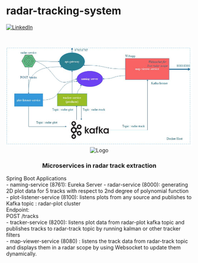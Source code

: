 # radar-tracking-system
[linkedin-shield]: https://img.shields.io/badge/-LinkedIn-black.svg?style=flat-square&logo=linkedin&colorB=555
[linkedin-url]: https://linkedin.com/in/boraciner
[![LinkedIn][linkedin-shield]][linkedin-url]



<!-- PROJECT LOGO -->
<br />
<p align="center">
    <img src="sys.jpeg" alt="Logo">
    <img src="https://cdn.pixabay.com/animation/2022/11/13/04/07/04-07-28-574_512.gif" alt="Logo" width="300" height="300">
    <h3 align="center">Microservices in radar track extraction</h3>
<p>
    Spring Boot Applications
    <br />
-   naming-service (8761): Eureka Server
-   radar-service (8000): generating 2D plot data for 5 tracks with respect to 2nd degree of polynomial function<br />
-   plot-listener-service (8100): listens plots from any source and publishes to Kafka topic : radar-plot cluster<br />
Endpoint:<br />
POST /tracks<br />
-   tracker-service (8200): listens plot data from radar-plot kafka topic and publishes tracks to radar-track topic by running kalman or other tracker filters<br />
-   map-viewer-service (8080) : listens the track data from radar-track topic and displays them in a radar scope by using Websocket to update them dynamically.
  </p>
</p>
